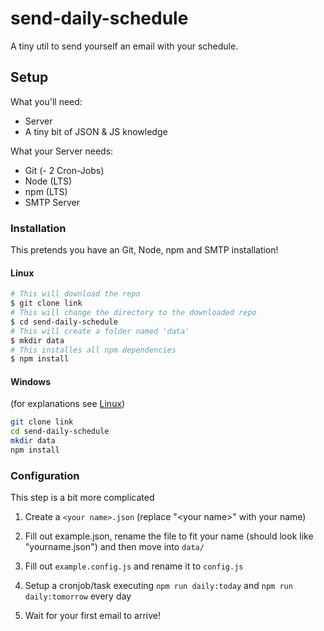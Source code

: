 # send-daily-schedule

A tiny util to send yourself an email with your schedule.

## Setup

What you'll need:

- Server
- A tiny bit of JSON & JS knowledge

What your Server needs:

- Git
(- 2 Cron-Jobs)
- Node (LTS)
- npm (LTS)
- SMTP Server

### Installation

This pretends you have an Git, Node, npm and SMTP installation!

#### Linux

```bash
# This will download the repo
$ git clone link
# This will change the directory to the downloaded repo
$ cd send-daily-schedule
# This will create a folder named 'data'
$ mkdir data
# This installes all npm dependencies
$ npm install
```

#### Windows

(for explanations see [Linux](#Linux))

```bash
git clone link
cd send-daily-schedule
mkdir data
npm install
```

### Configuration

This step is a bit more complicated

1. Create a `<your name>.json` (replace "\<your name>" with your name)

2. Fill out example.json, rename the file to fit your name (should look like "yourname.json") and then move into `data/`

3. Fill out `example.config.js` and rename it to `config.js`

4. Setup a cronjob/task executing `npm run daily:today` and `npm run daily:tomorrow` every day

5. Wait for your first email to arrive!
